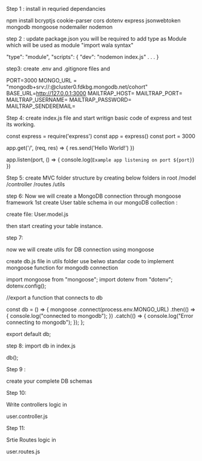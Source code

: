 Step 1 :
install in requried dependancies

npm install bcryptjs cookie-parser cors dotenv express jsonwebtoken mongodb mongoose nodemailer nodemon

step 2 :
update package.json you will be required to add type as Module which will be used as module "import wala syntax"

"type": "module",
"scripts": {
"dev": "nodemon index.js"
.
.
.
}

step3:
create .env and .gitignore files and

PORT=3000
MONGO_URL = "mongodb+srv://<DBusername>:<DBpassword>@cluster0.fdkbg.mongodb.net/cohort"
BASE_URL=http://127.0.0.1:3000
MAILTRAP_HOST=
MAILTRAP_PORT=
MAILTRAP_USERNAME=
MAILTRAP_PASSWORD=
MAILTRAP_SENDEREMAIL=

Step 4:
create index.js file and start writign basic code of express and test its working.

const express = require('express')
const app = express()
const port = 3000

app.get('/', (req, res) => {
res.send('Hello World!')
})

app.listen(port, () => {
console.log(`Example app listening on port ${port}`)
})

Step 5:
create MVC folder structure by creating below folders in root
/model
/controller
/routes
/utils

step 6:
Now we will create a MongoDB connection through mongoose framework
1st create User table schema in our mongoDB collection :

create file: User.model.js

then start creating your table instance.

step 7:

now we will create utils for DB connection using mongoose

create db.js file in utils folder use belwo standar code to implement mongoose function for mongodb connection

import mongoose from "mongoose";
import dotenv from "dotenv";
dotenv.config();

//export a function that connects to db

const db = () => {
mongoose
.connect(process.env.MONGO_URL)
.then(() => {
console.log("connected to mongodb");
})
.catch(() => {
console.log("Error connecting to mongodb");
});
};

export default db;

step 8: import db in index.js

db();

Step 9 :

create your complete DB schemas

Step 10:

Write controllers logic in

user.controller.js

Step 11:

Srtie Routes logic in

user.routes.js
